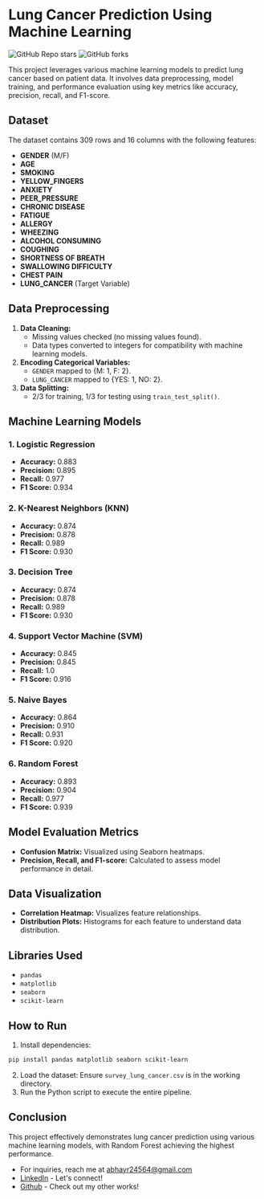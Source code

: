 # Lung Cancer Prediction Using Machine Learning
![GitHub Repo stars](https://img.shields.io/github/stars/Uni-Creator/Lung_Cancer_Prediction?style=social)  ![GitHub forks](https://img.shields.io/github/forks/Uni-Creator/Lung_Cancer_Prediction?style=social)

This project leverages various machine learning models to predict lung cancer based on patient data. It involves data preprocessing, model training, and performance evaluation using key metrics like accuracy, precision, recall, and F1-score.

## Dataset
The dataset contains 309 rows and 16 columns with the following features:
- **GENDER** (M/F)
- **AGE**
- **SMOKING**
- **YELLOW_FINGERS**
- **ANXIETY**
- **PEER_PRESSURE**
- **CHRONIC DISEASE**
- **FATIGUE**
- **ALLERGY**
- **WHEEZING**
- **ALCOHOL CONSUMING**
- **COUGHING**
- **SHORTNESS OF BREATH**
- **SWALLOWING DIFFICULTY**
- **CHEST PAIN**
- **LUNG_CANCER** (Target Variable)

## Data Preprocessing
1. **Data Cleaning:**
   - Missing values checked (no missing values found).
   - Data types converted to integers for compatibility with machine learning models.
2. **Encoding Categorical Variables:**
   - `GENDER` mapped to {M: 1, F: 2}.
   - `LUNG_CANCER` mapped to {YES: 1, NO: 2}.
3. **Data Splitting:**
   - 2/3 for training, 1/3 for testing using `train_test_split()`.

## Machine Learning Models
### 1. Logistic Regression
- **Accuracy:** 0.883
- **Precision:** 0.895
- **Recall:** 0.977
- **F1 Score:** 0.934

### 2. K-Nearest Neighbors (KNN)
- **Accuracy:** 0.874
- **Precision:** 0.878
- **Recall:** 0.989
- **F1 Score:** 0.930

### 3. Decision Tree
- **Accuracy:** 0.874
- **Precision:** 0.878
- **Recall:** 0.989
- **F1 Score:** 0.930

### 4. Support Vector Machine (SVM)
- **Accuracy:** 0.845
- **Precision:** 0.845
- **Recall:** 1.0
- **F1 Score:** 0.916

### 5. Naive Bayes
- **Accuracy:** 0.864
- **Precision:** 0.910
- **Recall:** 0.931
- **F1 Score:** 0.920

### 6. Random Forest
- **Accuracy:** 0.893
- **Precision:** 0.904
- **Recall:** 0.977
- **F1 Score:** 0.939

## Model Evaluation Metrics
- **Confusion Matrix:** Visualized using Seaborn heatmaps.
- **Precision, Recall, and F1-score:** Calculated to assess model performance in detail.

## Data Visualization
- **Correlation Heatmap:** Visualizes feature relationships.
- **Distribution Plots:** Histograms for each feature to understand data distribution.

## Libraries Used
- `pandas`
- `matplotlib`
- `seaborn`
- `scikit-learn`

## How to Run
1. Install dependencies:
```bash
pip install pandas matplotlib seaborn scikit-learn
```
2. Load the dataset: Ensure `survey_lung_cancer.csv` is in the working directory.
3. Run the Python script to execute the entire pipeline.

## Conclusion
This project effectively demonstrates lung cancer prediction using various machine learning models, with Random Forest achieving the highest performance.

- For inquiries, reach me at [abhayr24564@gmail.com](mailto:abhayr24564@gmail.com)
- [LinkedIn](https://www.linkedin.com/in/abhay-singh312/) - Let's connect!
- [Github](https://github.com/Abhay-Singh312) - Check out my other works!

